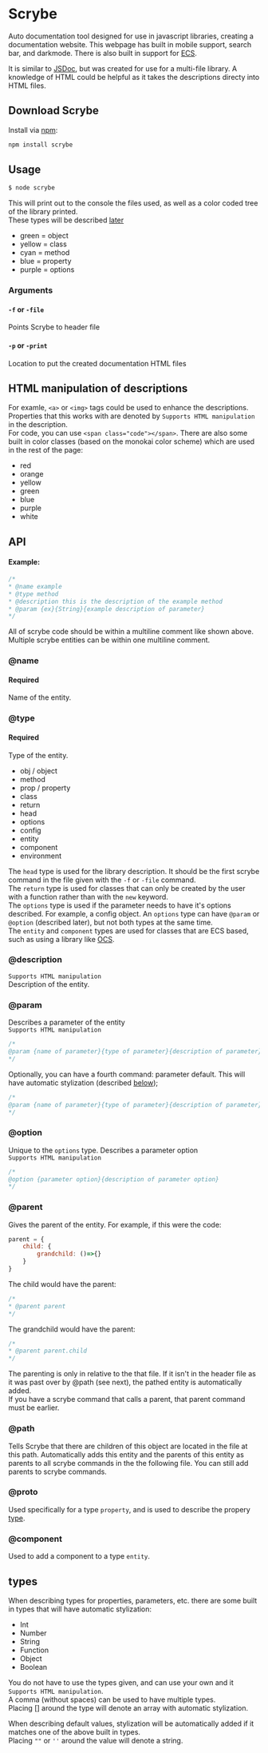 # Scrybe
Auto documentation tool designed for use in javascript libraries, creating a documentation website. This webpage has built in mobile support, search bar, and darkmode. There is also built in support for [ECS](https://en.wikipedia.org/wiki/Entity_component_system).

It is similar to [JSDoc](https://www.npmjs.com/package/jsdoc), but was created for use for a multi-file library.
A knowledge of HTML could be helpful as it takes the descriptions directy into HTML files.

## Download Scrybe
Install via [npm](https://www.npmjs.com):

```bash
npm install scrybe
```

## Usage
```bash
$ node scrybe
```
This will print out to the console the files used, as well as a color coded tree of the library printed.\
These types will be described [later](#@type)
- green = object
- yellow = class
- cyan = method
- blue = property
- purple = options

### Arguments

#### `-f` or `-file`
Points Scrybe to header file

#### `-p` or `-print`
Location to put the created documentation HTML files



## HTML manipulation of descriptions

For examle, `<a>`  or `<img>` tags could be used to enhance the descriptions. Properties that this works with are denoted by `Supports HTML manipulation` in the description.\
For code, you can use `<span class="code"></span>`. There are also some built in color classes (based on the monokai color scheme) which are used in the rest of the page:
- red
- orange
- yellow
- green
- blue
- purple
- white


## API

#### Example:
```js
/*
* @name example
* @type method
* @description this is the description of the example method
* @param {ex}{String}{example description of parameter}
*/
```
All of scrybe code should be within a multiline comment like shown above. Multiple scrybe entities can be within one multiline comment.



### @name
#### Required 
Name of the entity. 

### @type
#### Required
Type of the entity.

- obj / object
- method
- prop / property
- class
- return
- head
- options
- config
- entity
- component
- environment


The `head` type is used for the library description. It should be the first scrybe command in the file given with the `-f` or `-file` command.\
The `return` type is used for classes that can only be created by the user with a function rather than with the `new` keyword.\
The `options` type is used if the parameter needs to have it's options described. For example, a config object. An `options` type can have `@param` or `@option` (described later), but not both types at the same time.\
The `entity` and `component` types are used for classes that are ECS based, such as using a library like [OCS](https://www.npmjs.com/package/OCS).

### @description
`Supports HTML manipulation`\
Description of the entity.

### @param
Describes a parameter of the entity\
`Supports HTML manipulation`
```js
/*
@param {name of parameter}{type of parameter}{description of parameter}
*/
```
Optionally, you can have a fourth command: parameter default. This will have automatic stylization (described [below](#types));
```js
/*
@param {name of parameter}{type of parameter}{description of parameter}{parameter default}
*/
```



### @option
Unique to the `options` type. Describes a parameter option\
`Supports HTML manipulation`
```js
/*
@option {parameter option}{description of parameter option}
*/
```

### @parent
Gives the parent of the entity. For example, if this were the code:
```js
parent = {
	child: {
		grandchild: ()=>{}
	}
}
```
The child would have the parent:
```js
/*
* @parent parent
*/
```
The grandchild would have the parent:
```js
/*
* @parent parent.child
*/
```

The parenting is only in relative to the that file. If it isn't in the header file as it was past over by @path (see next), the pathed entity is automatically added.\
If you have a scrybe command that calls a parent, that parent command must be earlier.


### @path
Tells Scrybe that there are children of this object are located in the file at this path. Automatically adds this entity and the parents of this entity as parents to all scrybe commands in the the following file. You can still add parents to scrybe commands.


### @proto
Used specifically for a type `property`, and is used to describe the propery [type](#types).

### @component
Used to add a component to a type `entity`.


## types
When describing types for properties, parameters, etc. there are some built in types that will have automatic stylization:
- Int
- Number
- String
- Function
- Object
- Boolean

You do not have to use the types given, and can use your own and it `Supports HTML manipulation`.\
A comma (without spaces) can be used to have multiple types.\
Placing [] around the type will denote an array with automatic stylization.

When describing default values, stylization will be automatically added if it matches one of the above built in types.\
Placing `""` or `''` around the value will denote a string.